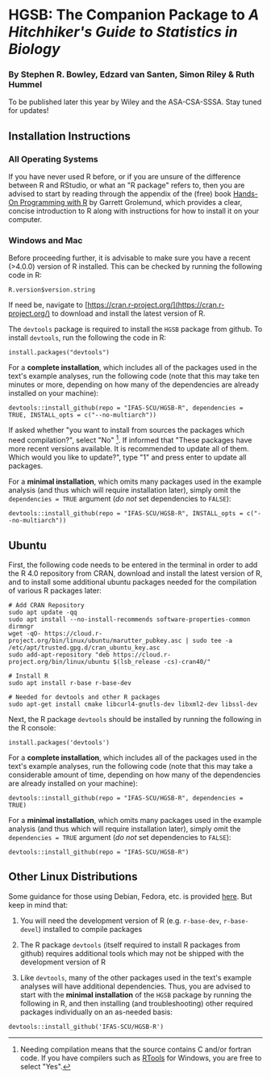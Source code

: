 # HGSB: The Companion Package to *A Hitchhiker's Guide to Statistics in Biology*
### By Stephen R. Bowley, Edzard van Santen, Simon Riley & Ruth Hummel

To be published later this year by Wiley and the ASA-CSA-SSSA. Stay tuned for updates!

## Installation Instructions

### All Operating Systems

If you have never used R before, or if you are unsure of the difference between R and RStudio, or what an "R package" refers to, then you are advised to start by reading through the appendix of the (free) book [Hands-On Programming with R](https://rstudio-education.github.io/hopr/starting.html) by Garrett Grolemund, which provides a clear, concise introduction to R along with instructions for how to install it on your computer. 

### Windows and Mac

Before proceeding further, it is advisable to make sure you have a recent (>4.0.0) version of R installed. This can be checked by running the following code in R:

```
R.version$version.string
```

If need be, navigate to [https://cran.r-project.org/](https://cran.r-project.org/) to download and install the latest version of R.

The `devtools` package is required to install the `HGSB` package from github. To install `devtools`, run the following the code in R:

```
install.packages("devtools")
```

For a **complete installation**, which includes all of the packages used in the text's example analyses, run the following code (note that this may take ten minutes or more, depending on how many of the dependencies are already installed on your machine):

```
devtools::install_github(repo = "IFAS-SCU/HGSB-R", dependencies = TRUE, INSTALL_opts = c("--no-multiarch"))
```

If asked whether "you want to install from sources the packages which need compilation?", 
select "No" [^1]. If informed that "These packages have more recent versions available. 
It is recommended to update all of them. Which would you like to update?", type "1" and press enter to update all packages.

[^1]: Needing compilation means that the source contains C and/or fortran code. If you have compilers such as [RTools](https://cran.r-project.org/bin/windows/Rtools/) for Windows, you are free to select "Yes".

For a **minimal installation**, which omits many packages used in the example analysis (and thus which will require installation later), simply omit the `dependencies = TRUE` argument (*do not* set dependencies to `FALSE`):

```
devtools::install_github(repo = "IFAS-SCU/HGSB-R", INSTALL_opts = c("--no-multiarch"))
```

## Ubuntu

First, the following code needs to be entered in the terminal in order to add the R 4.0 repository from CRAN, download and install the latest version of R, and to install some additional ubuntu packages needed for the compilation of various R packages later:

```
# Add CRAN Repository
sudo apt update -qq
sudo apt install --no-install-recommends software-properties-common dirmngr
wget -qO- https://cloud.r-project.org/bin/linux/ubuntu/marutter_pubkey.asc | sudo tee -a /etc/apt/trusted.gpg.d/cran_ubuntu_key.asc
sudo add-apt-repository "deb https://cloud.r-project.org/bin/linux/ubuntu $(lsb_release -cs)-cran40/"

# Install R
sudo apt install r-base r-base-dev

# Needed for devtools and other R packages
sudo apt-get install cmake libcurl4-gnutls-dev libxml2-dev libssl-dev
```

Next, the R package `devtools` should be installed by running the following in the R console:

```
install.packages('devtools')
```

For a **complete installation**, which includes all of the packages used in the text's example analyses, run the following code (note that this may take a considerable amount of time, depending on how many of the dependencies are already installed on your machine):

```
devtools::install_github(repo = "IFAS-SCU/HGSB-R", dependencies = TRUE)
```

For a **minimal installation**, which omits many packages used in the example analysis (and thus which will require installation later), simply omit the `dependencies = TRUE` argument (*do not* set dependencies to `FALSE`):

```
devtools::install_github(repo = "IFAS-SCU/HGSB-R")
```

## Other Linux Distributions

Some guidance for those using Debian, Fedora, etc. is provided [here](https://cloud.r-project.org/bin/linux/). But keep in mind that:

1) You will need the development version of R (e.g. `r-base-dev`, `r-base-devel`) installed to compile packages

2) The R package `devtools` (itself required to install R packages from github) requires additional tools which may not be shipped with the development version of R

3) Like `devtools`, many of the other packages used in the text's example analyses will have additional dependencies. Thus, you are advised to start with the **minimal installation** of the `HGSB` package by running the following in R, and then installing (and troubleshooting) other required packages individually on an as-needed basis:

```
devtools::install_github('IFAS-SCU/HGSB-R')
```













